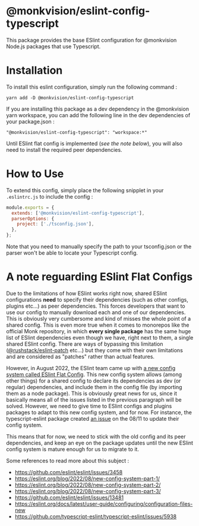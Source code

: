 # @monkvision/eslint-config-typescript
This package provides the base ESlint configuration for @monkvision Node.js packages that use Typescript.

# Installation
To install this eslint configuration, simply run the following command :

```
yarn add -D @monkvision/eslint-config-typescript
```

If you are installing this package as a dev dependency in the @monkvision yarn workspace, you can add the following line
in the dev dependencies of your package.json :

```
"@monkvision/eslint-config-typescript": "workspace:*"
```

Until ESlint flat config is implemented (*see the note below*), you will also need to install the required peer
dependencies.

# How to Use
To extend this config, simply place the following snipplet in your `.eslintrc.js` to include the config :

```javascript
module.exports = {
  extends: ['@monkvision/eslint-config-typescript'],
  parserOptions: {
    project: ['./tsconfig.json'],
  },
};
```

Note that you need to manually specify the path to your tsconfig.json or the parser won't be able to locate your
Typescript config.

# A note reguarding ESlint Flat Configs
Due to the limitations of how ESlint works right now, shared ESlint configurations **need** to specify their
dependencies (such as other configs, plugins etc...) as peer dependencies. This forces developers that want to use our
config to manually download each and one of our dependencies. This is obviously very cumbersome and kind of misses the
whole point of a shared config. This is even more true when it comes to monorepos like the official Monk repository, in
which **every single package** has the same huge list of ESlint dependencies even though we have, right next to them, a
single shared ESlint config. There are ways of bypassing this limitation
([@rushstack/eslint-patch](https://www.npmjs.com/package/@rushstack/eslint-patch) etc...) but they come with their own
limitations and are considered as "patches" rather than actual features.

However, in August 2022, the ESlint team came up with
[a new config system called ESlint Flat Config](https://eslint.org/blog/2022/08/new-config-system-part-1/). This new
config system allows (among other things) for a shared config to declare its dependencies as dev (or regular)
dependencies, and include them in the config file (by importing them as a node package). This is obviously great news
for us, since it basically means all of the issues listed in the previous paragraph will be solved. However, we need to
give time to ESlint configs and plugins packages to adapt to this new config system, and for now. For instance, the
typescript-eslint package created [an issue](https://github.com/typescript-eslint/typescript-eslint/issues/5938) on the
08/11 to update their config system.

This means that for now, we need to stick with the old config and its peer dependencies, and keep an eye on the package
updates until the new ESlint config system is mature enough for us to migrate to it.

Some references to read more about this subject :
- https://github.com/eslint/eslint/issues/3458
- https://eslint.org/blog/2022/08/new-config-system-part-1/
- https://eslint.org/blog/2022/08/new-config-system-part-2/
- https://eslint.org/blog/2022/08/new-config-system-part-3/
- https://github.com/eslint/eslint/issues/13481
- https://eslint.org/docs/latest/user-guide/configuring/configuration-files-new
- https://github.com/typescript-eslint/typescript-eslint/issues/5938
